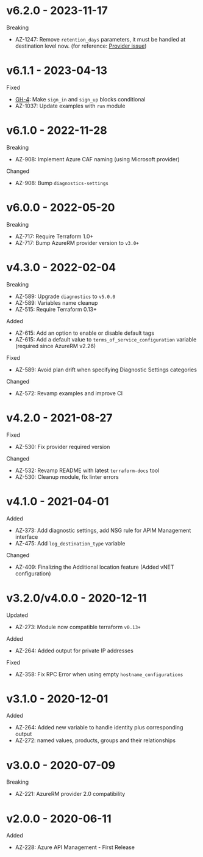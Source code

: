 # v6.2.0 - 2023-11-17

Breaking
  * AZ-1247: Remove `retention_days` parameters, it must be handled at destination level now. (for reference: [Provider issue](https://github.com/hashicorp/terraform-provider-azurerm/issues/23051))

# v6.1.1 - 2023-04-13

Fixed
  * [GH-4](https://github.com/claranet/terraform-azurerm-api-management/pull/4): Make `sign_in` and `sign_up` blocks conditional
  * AZ-1037: Update examples with `run` module

# v6.1.0 - 2022-11-28

Breaking
  * AZ-908: Implement Azure CAF naming (using Microsoft provider)

Changed
  * AZ-908: Bump `diagnostics-settings`

# v6.0.0 - 2022-05-20

Breaking
  * AZ-717: Require Terraform 1.0+
  * AZ-717: Bump AzureRM provider version to `v3.0+`

# v4.3.0 - 2022-02-04

Breaking
  * AZ-589: Upgrade `diagnostics` to `v5.0.0`
  * AZ-589: Variables name cleanup
  * AZ-515: Require Terraform 0.13+

Added
  * AZ-615: Add an option to enable or disable default tags
  * AZ-615: Add a default value to `terms_of_service_configuration` variable (required since AzureRM v2.26)

Fixed
  * AZ-589: Avoid plan drift when specifying Diagnostic Settings categories

Changed
  * AZ-572: Revamp examples and improve CI

# v4.2.0 - 2021-08-27

Fixed
  * AZ-530: Fix provider required version

Changed
  * AZ-532: Revamp README with latest `terraform-docs` tool
  * AZ-530: Cleanup module, fix linter errors

# v4.1.0 - 2021-04-01

Added
  * AZ-373: Add diagnostic settings, add NSG rule for APIM Management interface
  * AZ-475: Add `log_destination_type` variable

Changed
  * AZ-409: Finalizing the Additional location feature (Added vNET configuration)

# v3.2.0/v4.0.0 - 2020-12-11

Updated
  * AZ-273: Module now compatible terraform `v0.13+`

Added
  * AZ-264: Added output for private IP addresses

Fixed
  * AZ-358: Fix RPC Error when using empty `hostname_configurations`

# v3.1.0 - 2020-12-01

Added
  * AZ-264: Added new variable to handle identity plus corresponding output
  * AZ-272: named values, products, groups and their relationships

# v3.0.0 - 2020-07-09

Breaking
  * AZ-221: AzureRM provider 2.0 compatibility


# v2.0.0 - 2020-06-11

Added
  * AZ-228: Azure API Management - First Release
